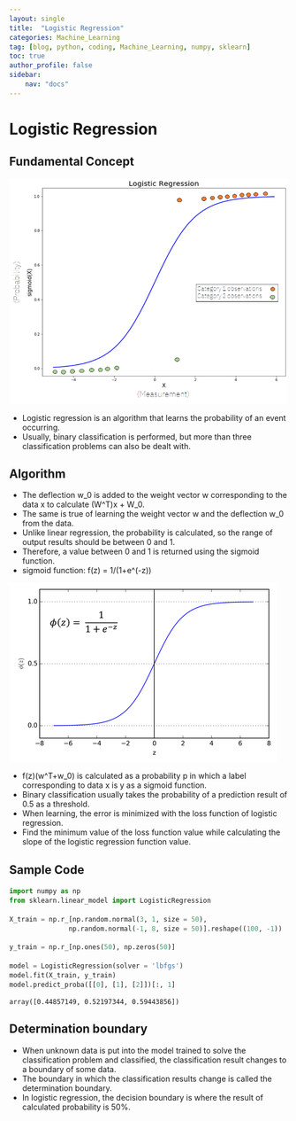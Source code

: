 ```yaml
---
layout: single
title:  "Logistic Regression"
categories: Machine_Learning
tag: [blog, python, coding, Machine_Learning, numpy, sklearn]
toc: true
author_profile: false
sidebar:
    nav: "docs"
---
```


# Logistic Regression

## Fundamental Concept

![img](/images/2022-03-31-Logistic_Regression/logistic_regression.png)

- Logistic regression is an algorithm that learns the probability of an event occurring.
- Usually, binary classification is performed, but more than three classification problems can also be dealt with.

## Algorithm

- The deflection w_0 is added to the weight vector w corresponding to the data x to calculate (W^T)x + W_0.
- The same is true of learning the weight vector w and the deflection w_0 from the data.
- Unlike linear regression, the probability is calculated, so the range of output results should be between 0 and 1.
- Therefore, a value between 0 and 1 is returned using the sigmoid function.
- sigmoid function: f(z) = 1/(1+e^(-z))

![img](/images/2022-03-31-Logistic_Regression/sigmoid_function.png)

- f(z)(w^T+w_0) is calculated as a probability p in which a label corresponding to data x is y as a sigmoid function.
- Binary classification usually takes the probability of a prediction result of 0.5 as a threshold.
- When learning, the error is minimized with the loss function of logistic regression.
- Find the minimum value of the loss function value while calculating the slope of the logistic regression function value.

## Sample Code

```python
import numpy as np
from sklearn.linear_model import LogisticRegression

X_train = np.r_[np.random.normal(3, 1, size = 50),
               np.random.normal(-1, 8, size = 50)].reshape((100, -1))

y_train = np.r_[np.ones(50), np.zeros(50)]

model = LogisticRegression(solver = 'lbfgs')
model.fit(X_train, y_train)
model.predict_proba([[0], [1], [2]])[:, 1]
```




    array([0.44857149, 0.52197344, 0.59443856])



## Determination boundary

- When unknown data is put into the model trained to solve the classification problem and classified, the classification result changes to a boundary of some data.
- The boundary in which the classification results change is called the determination boundary.
- In logistic regression, the decision boundary is where the result of calculated probability is 50%.
